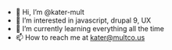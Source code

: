 - 👋 Hi, I’m @kater-mult
- 👀 I’m interested in javascript, drupal 9, UX 
- 🌱 I’m currently learning everything all the time
- 📫 How to reach me at kater@multco.us

<!---
kater-mult/kater-mult is a ✨ special ✨ repository because its `README.md` (this file) appears on your GitHub profile.
You can click the Preview link to take a look at your changes.
--->

